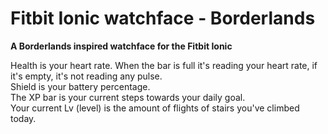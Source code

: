 # Fitbit Ionic watchface - Borderlands
**A Borderlands inspired watchface for the Fitbit Ionic**

Health is your heart rate. When the bar is full it's reading your heart rate, if it's empty, it's not reading any pulse.  
Shield is your battery percentage.  
The XP bar is your current steps towards your daily goal.  
Your current Lv (level) is the amount of flights of stairs you've climbed today.  